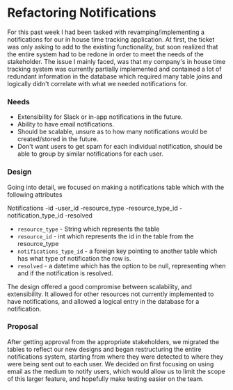 # Refactoring Notifications

For this past week I had been tasked with revamping/implementing a notifications for our in house time tracking application. At first, the ticket was
only asking to add to the existing functionality, but soon realized that the entire system had to be redone in order to meet the needs of the stakeholder. The issue I mainly faced, was that my company's in house time tracking system was
currently partially implemented and contained a lot of redundant information in the database
which required many table joins and logically didn't correlate with what we needed notifications for.

### Needs

- Extensibility for Slack or in-app notifications in the future.
- Ability to have email notifications.
- Should be scalable, unsure as to how many notifications would be created/stored in the future.
- Don't want users to get spam for each individual notification, should be able to group by similar notifications for each user.

### Design

Going into detail, we focused on making a notifications table which with the following attributes

Notifications
-id
-user_id
-resource_type
-resource_type_id
-notification_type_id
-resolved

* `resource_type` - String which represents the table
* `resource_id` - int which represents the id in the table from the resource_type
* `notifications_type_id` - a foreign key pointing to another table which has what type of notification the row is.
* `resolved` - a datetime which has the option to be null, representing when and if the notification is resolved.

The design offered a good compromise between scalability, and extensibility. It allowed for other
resources not currently implemented to have notifications, and allowed a logical entry in the database for a notification.

### Proposal

After getting approval from the appropriate stakeholders, we migrated the tables to reflect our new designs and began restructuring the entire  
notifications system, starting from where they were detected to where they were being sent out to each user.
We decided on first focusing on using email as the medium to notify users, which would allow us to limit the scope of this larger feature, and hopefully
make testing easier on the team.

